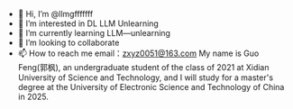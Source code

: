 - 👋 Hi, I’m @llmgfffffff
- 👀 I’m interested in DL LLM Unlearning
- 🌱 I’m currently learning LLM—unlearning
- 💞️ I’m looking to collaborate
- 📫 How to reach me email：zxyz0051@163.com
My name is Guo Feng(郭枫), an undergraduate student of the class of 2021 at Xidian University of Science and Technology,
 and I will study for a master's degree at the University of Electronic Science and Technology of China in 2025.

<!---
llmgfffffff/llmgfffffff is a ✨ special ✨ repository because its `README.md` (this file) appears on your GitHub profile.
You can click the Preview link to take a look at your changes.
--->
